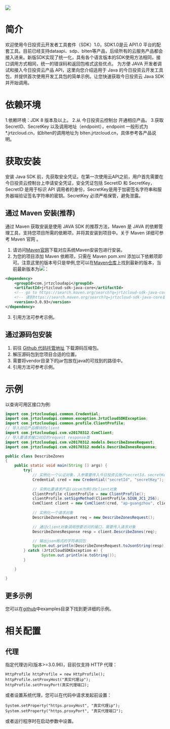 ![](https://img.shields.io/maven-central/v/com.jrtzcloudapi/jrtzcloud-sdk-java-core?label=maven)

# 简介
欢迎使用今日投资云开发者工具套件（SDK）1.0，SDK1.0是云 API1.0 平台的配套工具。目前已经支持dataapi、sdp、blten等产品，后续所有的云服务产品都会接入进来。新版SDK实现了统一化，具有各个语言版本的SDK使用方法相同，接口调用方式相同，统一的错误码和返回包格式这些优点。
为方便 JAVA 开发者调试和接入今日投资云产品 API，这里向您介绍适用于 Java 的今日投资云开发工具包，并提供首次使用开发工具包的简单示例。让您快速获取今日投资云 Java SDK 并开始调用。

# 依赖环境
1.依赖环境：JDK 8 版本及以上。
2.从 今日投资云控制台 开通相应产品。
3.获取 SecretID、SecretKey 以及调用地址（endpoint），endpoint 一般形式为\*.jrtzcloud.cn，如blten的调用地址为 blten.jrtzcloud.cn，具体参考各产品说明。

# 获取安装
安装 Java SDK 前，先获取安全凭证。在第一次使用云API之前，用户首先需要在今日投资云控制台上申请安全凭证，安全凭证包括 SecretID 和 SecretKey， SecretID 是用于标识 API 调用者的身份，SecretKey是用于加密签名字符串和服务器端验证签名字符串的密钥。SecretKey 必须严格保管，避免泄露。
## 通过 Maven 安装(推荐)
通过 Maven 获取安装是使用 JAVA SDK 的推荐方法，Maven 是 JAVA 的依赖管理工具，支持您项目所需的依赖项，并将其安装到项目中。关于 Maven 详细可参考 Maven 官网 。
1. 请访问[Maven官网](https://maven.apache.org/)下载对应系统Maven安装包进行安装。
2. 为您的项目添加 Maven 依赖项，只需在 Maven pom.xml 添加以下依赖项即可。注意这里的版本号只是举例,您可以在[Maven仓库](https://search.maven.org/search?q=jrtzcloud-sdk-java-core)上找到最新的版本，当前最新版本为![](https://img.shields.io/maven-central/v/com.jrtzcloudapi/jrtzcloud-sdk-java-core?label=maven)：
```xml
<dependency>
    <groupId>com.jrtzcloudapi</groupId>
    <artifactId>jrtzcloud-sdk-java-core</artifactId>
    <!-- go to https://search.maven.org/search?q=jrtzcloud-sdk-java-core and get the latest version. -->
    <!-- 请到https://search.maven.org/search?q=jrtzcloud-sdk-java-core查询最新版本 -->
    <version>3.0.93</version>
</dependency>
```
3. 引用方法可参考示例。

## 通过源码包安装
1. 前往 [Github 代码托管地址](https://github.com/jrtzcloud/jrtzcloud-sdk-java-core) 下载源码压缩包。
2. 解压源码包到您项目合适的位置。
3. 需要将vendor目录下的jar包放在java的可找到的路径中。
4. 引用方法可参考示例。

# 示例
以查询可用区接口为例:
```java
import com.jrtzcloudapi.common.Credential;
import com.jrtzcloudapi.common.exception.JrtzCloudSDKException;
import com.jrtzcloudapi.common.profile.ClientProfile;
// 导入对应产品模块的client
import com.jrtzcloudapi.cvm.v20170312.CvmClient;
// 导入要请求接口对应的request response类
import com.jrtzcloudapi.cvm.v20170312.models.DescribeZonesRequest;
import com.jrtzcloudapi.cvm.v20170312.models.DescribeZonesResponse;

public class DescribeZones
{
    public static void main(String [] args) {
        try{
            // 实例化一个认证对象，入参需要传入今日投资云账户secretId，secretKey
            Credential cred = new Credential("secretId", "secretKey");
            
            // 实例化要请求产品(以cvm为例)的client对象
            ClientProfile clientProfile = new ClientProfile();
            clientProfile.setSignMethod(ClientProfile.SIGN_JC1_256);
            CvmClient client = new CvmClient(cred, "ap-guangzhou", clientProfile);
            
            // 实例化一个请求对象
            DescribeZonesRequest req = new DescribeZonesRequest();
            
            // 通过client对象调用想要访问的接口，需要传入请求对象
            DescribeZonesResponse resp = client.DescribeZones(req);
            
            // 输出json格式的字符串回包
            System.out.println(DescribeZonesRequest.toJsonString(resp));
        } catch (JrtzCloudSDKException e) {
                System.out.println(e.toString());
        }

    }
    
} 
```

## 更多示例

您可以在[github](https://github.com/jrtzcloud/jrtzcloud-sdk-java-core)中examples目录下找到更详细的示例。

# 相关配置

## 代理

指定代理访问(版本>=3.0.96)，目前仅支持 HTTP 代理：

```
HttpProfile httpProfile = new HttpProfile();
httpProfile.setProxyHost("真实代理ip");
httpProfile.setProxyPort(真实代理端口);
```

或者设置系统代理，您可以在代码中请求发起前设置：

```
System.setProperty("https.proxyHost", "真实代理ip");
System.setProperty("https.proxyPort", "真实代理端口");
```

或者运行程序时在启动参数中设置。

